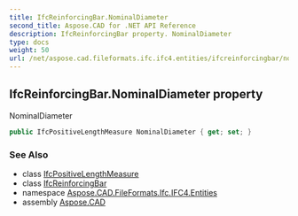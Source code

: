 ```yaml
---
title: IfcReinforcingBar.NominalDiameter
second_title: Aspose.CAD for .NET API Reference
description: IfcReinforcingBar property. NominalDiameter
type: docs
weight: 50
url: /net/aspose.cad.fileformats.ifc.ifc4.entities/ifcreinforcingbar/nominaldiameter/
---
```

## IfcReinforcingBar.NominalDiameter property

NominalDiameter

```csharp
public IfcPositiveLengthMeasure NominalDiameter { get; set; }
```

### See Also

* class [IfcPositiveLengthMeasure](../../../aspose.cad.fileformats.ifc.ifc4.types/ifcpositivelengthmeasure/)
* class [IfcReinforcingBar](../)
* namespace [Aspose.CAD.FileFormats.Ifc.IFC4.Entities](../../../aspose.cad.fileformats.ifc.ifc4.entities/)
* assembly [Aspose.CAD](../../../)


